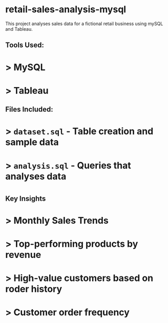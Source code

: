 # retail-sales-analysis-mysql
This project analyses sales data for a fictional retail business using mySQL and Tableau.

## Tools Used:
# > MySQL
# > Tableau

## Files Included:
# > `dataset.sql` - Table creation and sample data
# > `analysis.sql` - Queries that analyses data
#

## Key Insights
# > Monthly Sales Trends
# > Top-performing products by revenue
# > High-value customers based on roder history
# > Customer order frequency


